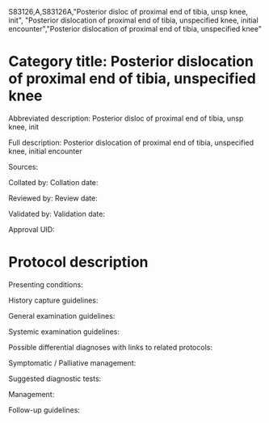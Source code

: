 S83126,A,S83126A,"Posterior disloc of proximal end of tibia, unsp knee, init", "Posterior dislocation of proximal end of tibia, unspecified knee, initial encounter","Posterior dislocation of proximal end of tibia, unspecified knee"
# Category title: Posterior dislocation of proximal end of tibia, unspecified knee

Abbreviated description: Posterior disloc of proximal end of tibia, unsp knee, init

Full description: Posterior dislocation of proximal end of tibia, unspecified knee, initial encounter

Sources:

Collated by:
Collation date:

Reviewed by:
Review date:

Validated by:
Validation date:

Approval UID:

# Protocol description

Presenting conditions:

History capture guidelines:

General examination guidelines:

Systemic examination guidelines:

Possible differential diagnoses with links to related protocols:

Symptomatic / Palliative management:

Suggested diagnostic tests:

Management:

Follow-up guidelines:
